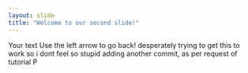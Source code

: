 ```yaml
---
layout: slide
title: "Welcome to our second slide!"
---
```

Your text
Use the left arrow to go back!
desperately trying to get this to work so i dont feel so stupid
adding another commit, as per request of tutorial P